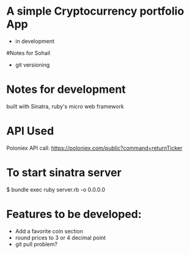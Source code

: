 # A simple Cryptocurrency portfolio App
 - in development

#Notes for Sohail
- git versioning

# Notes for development
built with  Sinatra, ruby's micro web framework

# API Used
Poloniex API call:
https://poloniex.com/public?command=returnTicker

# To start sinatra server
$ bundle exec ruby server.rb -o 0.0.0.0

# Features to be developed:
- Add a favorite coin section
- round prices to 3 or 4 decimal point
- git pull problem?



